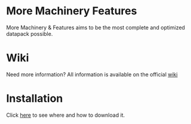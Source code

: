 # More Machinery Features
More Machinery & Features aims to be the most complete and optimized datapack possible.




# Wiki
Need more information?
All information is available on the official [wiki](https://github.com/MrBurdy/More-Machinery-Features/wiki)



# Installation

Click [here](https://github.com/MrBurdy/More-Machinery-Features/wiki/Installation) to see where and how to download it.
